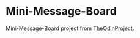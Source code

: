# Mini-Message-Board

Mini-Message-Board project from [TheOdinProject](https://www.theodinproject.com/lessons/nodejs-mini-message-board).
